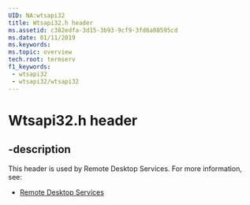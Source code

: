```yaml
---
UID: NA:wtsapi32
title: Wtsapi32.h header
ms.assetid: c382edfa-3d15-3b93-9cf9-3fd6a08595cd
ms.date: 01/11/2019
ms.keywords: 
ms.topic: overview
tech.root: termserv
f1_keywords:
 - wtsapi32
 - wtsapi32/wtsapi32
---
```


# Wtsapi32.h header


## -description

This header is used by Remote Desktop Services. For more information, see:

- [Remote Desktop Services](../_termserv/index.md)

